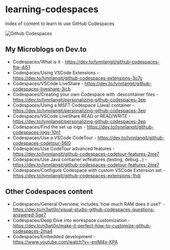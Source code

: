 # learning-codespaces
Index of content to learn to use GitHub Codespaces

![Github Codespaces](https://github.com/lynnlangit/learning-codespaces/blob/master/codespaces.png)

## My Microblogs on Dev.to
- Codespaces/What is it - https://dev.to/lynnlangit/github-codespaces-ftw-4i51
- Codespaces/Using VSCode Extensions - https://dev.to/lynnlangit/github-codespaces-extensions-3o7c
- Codespaces/VSCode LiveShare - https://dev.to/lynnlangit/github-codespaces-liveshare-3icb
- Codespaces/Creating your own Codespace with .devcontainer files - https://dev.to/lynnlangit/personalizing-github-codespaces-3ep
- Codespaces/Using a MSFT Codespace (Java) container - https://dev.to/lynnlangit/personalizing-github-codespaces-3ep
- Codespaces/VSCode LiveShare READ or READ/WRITE - https://dev.to/lynnlangit/personalizing-github-codespaces-3ep
- Codespaces/Find the set up logs - https://dev.to/lynnlangit/github-codespaces-logs-10n1
- Codespaces/Use a VSCode CodeTour - https://dev.to/lynnlangit/github-codespaces-codetour-56l0
- Codespaces/Use CodeTour advanced features - https://dev.to/lynnlangit/github-codespaces-codetour-features-2me7
- Codespaces/Use Java container w/features (testing, debug...) - https://dev.to/lynnlangit/github-codespaces-codetour-features-2me7
- Codespaces/Configure Codespace with custom VSCode Extension set - https://dev.to/lynnlangit/github-codespaces-extensions-1hdj

## Other Codespaces content
- Codespaces/General Overview, includes 'how much RAM does it use?' - https://dev.to/n3wt0n/visual-studio-github-codespaces-questions-answered-5ge7
- Codespaces/Deep Dive into workspace customization - https://dev.to/n3wt0n/make-it-perfect-how-to-customize-github-codespaces-2ma4
- Codespaces/Embedded development - https://www.youtube.com/watch?v=-enIM4x-KPA
